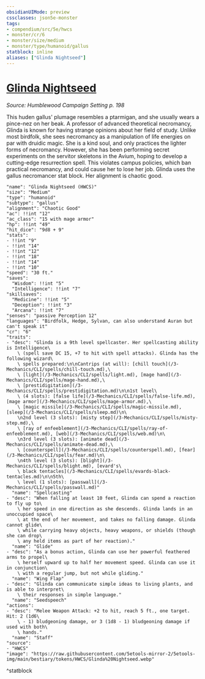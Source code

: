 ```yaml
---
obsidianUIMode: preview
cssclasses: json5e-monster
tags:
- compendium/src/5e/hwcs
- monster/cr/6
- monster/size/medium
- monster/type/humanoid/gallus
statblock: inline
aliases: ["Glinda Nightseed"]
---
```

# [Glinda Nightseed](3-Mechanics/CLI/bestiary/npc/glinda-nightseed-hwcs.md)
*Source: Humblewood Campaign Setting p. 198*  

This huden gallus' plumage resembles a ptarmigan, and she usually wears a pince-nez on her beak. A professor of advanced theoretical necromancy, Glinda is known for having strange opinions about her field of study. Unlike most birdfolk, she sees necromancy as a manipulation of life energies on par with druidic magic. She is a kind soul, and only practices the lighter forms of necromancy. However, she has been performing secret experiments on the servitor skeletons in the Avium, hoping to develop a cutting-edge resurrection spell. This violates campus policies, which ban practical necromancy, and could cause her to lose her job. Glinda uses the gallus necromancer stat block. Her alignment is chaotic good.

```statblock
"name": "Glinda Nightseed (HWCS)"
"size": "Medium"
"type": "humanoid"
"subtype": "gallus"
"alignment": "Chaotic Good"
"ac": !!int "12"
"ac_class": "15 with mage armor"
"hp": !!int "49"
"hit_dice": "9d8 + 9"
"stats":
- !!int "9"
- !!int "14"
- !!int "12"
- !!int "18"
- !!int "14"
- !!int "10"
"speed": "30 ft."
"saves":
  "Wisdom": !!int "5"
  "Intelligence": !!int "7"
"skillsaves":
  "Medicine": !!int "5"
  "Deception": !!int "3"
  "Arcana": !!int "7"
"senses": "passive Perception 12"
"languages": "Birdfolk, Hedge, Sylvan, can also understand Auran but can't speak it"
"cr": "6"
"traits":
- "desc": "Glinda is a 9th level spellcaster. Her spellcasting ability is Intelligence\
    \ (spell save DC 15, +7 to hit with spell attacks). Glinda has the following wizard\
    \ spells prepared:\n\nCantrips (at will): [chill touch](/3-Mechanics/CLI/spells/chill-touch.md),\
    \ [light](/3-Mechanics/CLI/spells/light.md), [mage hand](/3-Mechanics/CLI/spells/mage-hand.md),\
    \ [prestidigitation](/3-Mechanics/CLI/spells/prestidigitation.md)\n\n1st level\
    \ (4 slots): [false life](/3-Mechanics/CLI/spells/false-life.md), [mage armor](/3-Mechanics/CLI/spells/mage-armor.md),\
    \ [magic missile](/3-Mechanics/CLI/spells/magic-missile.md), [sleep](/3-Mechanics/CLI/spells/sleep.md)\n\
    \n2nd level (3 slots): [misty step](/3-Mechanics/CLI/spells/misty-step.md),\
    \ [ray of enfeeblement](/3-Mechanics/CLI/spells/ray-of-enfeeblement.md), [web](/3-Mechanics/CLI/spells/web.md)\n\
    \n3rd level (3 slots): [animate dead](/3-Mechanics/CLI/spells/animate-dead.md),\
    \ [counterspell](/3-Mechanics/CLI/spells/counterspell.md), [fear](/3-Mechanics/CLI/spells/fear.md)\n\
    \n4th level (3 slots): [blight](/3-Mechanics/CLI/spells/blight.md), [evard's\
    \ black tentacles](/3-Mechanics/CLI/spells/evards-black-tentacles.md)\n\n5th\
    \ level (1 slots): [passwall](/3-Mechanics/CLI/spells/passwall.md)"
  "name": "Spellcasting"
- "desc": "When falling at least 10 feet, Glinda can spend a reaction to fly up to\
    \ her speed in one direction as she descends. Glinda lands in an unoccupied space\
    \ at the end of her movement, and takes no falling damage. Glinda cannot glide\
    \ while carrying heavy objects, heavy weapons, or shields (though she can drop\
    \ any held items as part of her reaction)."
  "name": "Glide"
- "desc": "As a bonus action, Glinda can use her powerful feathered arms to propel\
    \ herself upward up to half her movement speed. Glinda can use it in conjunction\
    \ with a regular jump, but not while gliding."
  "name": "Wing Flap"
- "desc": "Glinda can communicate simple ideas to living plants, and is able to interpret\
    \ their responses in simple language."
  "name": "Seedspeech"
"actions":
- "desc": "Melee Weapon Attack: +2 to hit, reach 5 ft., one target. Hit: 2 (1d6\
    \ - 1) bludgeoning damage, or 3 (1d8 - 1) bludgeoning damage if used with both\
    \ hands."
  "name": "Staff"
"source":
- "HWCS"
"image": "https://raw.githubusercontent.com/5etools-mirror-2/5etools-img/main/bestiary/tokens/HWCS/Glinda%20Nightseed.webp"
```
^statblock